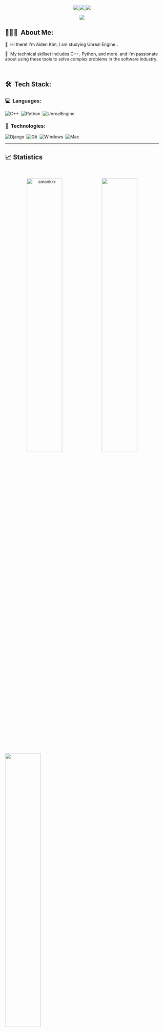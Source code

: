 <p align="center">
	<a href="https://www.instagram.com/mimdingdong/">
		<img src="https://img.shields.io/badge/instagram-0077B5?style=for-the-badge&logo=instagram&logoColor=white" />
	</a>
  <a href="https://velog.io/@devaiden">
		<img src="https://img.shields.io/badge/velog-330F63?style=for-the-badge&logo=velog&logoColor=white" />
	</a>
	<a href="mailto:devaiden923@gmail.com">
		<img src="https://img.shields.io/badge/Gmail-D14836?style=for-the-badge&logo=gmail&logoColor=white" />
	</a>
</p>

<p align="center">
	<img src="https://komarev.com/ghpvc/?username=AidenKim923&color=blueviolet&style=flat-square&label=Profile+Views" />
</p>

## 👨🏻‍💻 &nbsp;About Me:

<p>👋 &nbsp;Hi there! I'm Aiden Kim, I am studying Unreal Engine..</p>
<p>🚀 &nbsp;My technical skillset includes C++, Python, and more, and I'm passionate about using these tools to solve complex problems in the software industry.</p>


<br />

## 🛠 &nbsp;Tech Stack:

### 💻 &nbsp;Languages:

![C++](https://img.shields.io/badge/-C++-05122A?style=flat&logo=C%2B%2B&logoColor=00599C)&nbsp;
![Python](https://img.shields.io/badge/-python-05122A?style=flat&logo=python)&nbsp;
![UnrealEngine](https://img.shields.io/badge/-UnrealEngine-05122A?style=flat&logo=unrealengine)&nbsp;


### 🚀 &nbsp;Technologies:

![Django](https://img.shields.io/badge/-DJango-05122A?style=flat&logo=django)&nbsp;
![Git](https://img.shields.io/badge/-Git-05122A?style=flat&logo=git)&nbsp;
![Windows](https://img.shields.io/badge/-Windows-05122A?style=flat&logo=windows)&nbsp;
![Mac](https://img.shields.io/badge/-MacOS-05122A?style=flat&logo=macos)&nbsp;

<hr />

## 📈 Statistics

<br/>
<p align="center">
  <img width="48%" src="https://github-readme-stats.vercel.app/api?username=AidenKim923&count_private=true&theme=dark&show_icons=true" alt="amankrx" />
  <img width="48%" src="https://github-readme-streak-stats.herokuapp.com/?user=AidenKim923&hide_border=true&theme=dark&show_icons=true" />
		
</p>
<a href="https://github.com/anuraghazra/github-readme-stats"><img width="48%" align="center" src="https://github-readme-stats.vercel.app/api/top-langs/?username=AidenKim923&layout=compact&theme=buefy&hide_border=true" /></a>

<br>
<hr />

[![Solved.ac Profile](http://mazassumnida.wtf/api/generate_badge?boj=aidenkim923)](https://solved.ac/aidenkim923)
